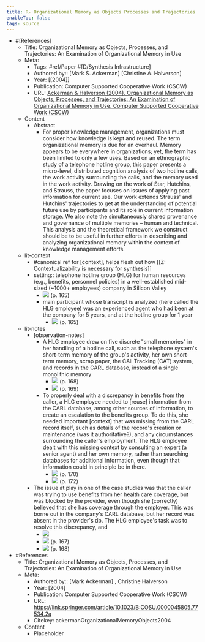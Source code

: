 ```yaml
---
title: R- Organizational Memory as Objects Processes and Trajectories
enableToc: false
tags: source
---
```

- #[References]
    - Title: Organizational Memory as Objects, Processes, and Trajectories: An Examination of Organizational Memory in Use
    - Meta:
        - Tags: #ref/Paper #[D/Synthesis Infrastructure]
        - Authored by:: [Mark S. Ackerman] [Christine A. Halverson] 
        - Year: [[2004]]
        - Publication: Computer Supported Cooperative Work (CSCW)
        - URL: [Ackerman & Halverson (2004). Organizational Memory as Objects, Processes, and Trajectories: An Examination of Organizational Memory in Use. Computer Supported Cooperative Work (CSCW)](https://link.springer.com/article/10.1023/B:COSU.0000045805.77534.2a)
    - Content
        - Abstract
            - For proper knowledge management, organizations must consider how knowledge is kept and reused. The term organizational memory is due for an overhaul. Memory appears to be everywhere in organizations; yet, the term has been limited to only a few uses. Based on an ethnographic study of a telephone hotline group, this paper presents a micro-level, distributed cognition analysis of two hotline calls, the work activity surrounding the calls, and the memory used in the work activity. Drawing on the work of Star, Hutchins, and Strauss, the paper focuses on issues of applying past information for current use. Our work extends Strauss' and Hutchins' trajectories to get at the understanding of potential future use by participants and its role in current information storage. We also note the simultaneously shared provenance and governance of multiple memories – human and technical. This analysis and the theoretical framework we construct should be to be useful in further efforts in describing and analyzing organizational memory within the context of knowledge management efforts.
    - lit-context
        - #canonical ref for [context], helps flesh out how [[Z: Contextualizability is necessary for synthesis]]
        - setting:: telephone hotline group (HLG) for human resources (e.g., benefits, personnel policies) in a well-established mid-sized (~1000+ employees) company in Silicon Valley
            - ![](https://firebasestorage.googleapis.com/v0/b/firescript-577a2.appspot.com/o/imgs%2Fapp%2Fmegacoglab%2FmipeLvxEgY.png?alt=media&token=55f0a290-cbef-471d-8e5c-98c5025b1296) (p. 165)
            - main participant whose transcript is analyzed (here called the HLG employee) was an experienced agent who had been at the company for 5 years, and at the hotline group for 1 year
                - ![](https://firebasestorage.googleapis.com/v0/b/firescript-577a2.appspot.com/o/imgs%2Fapp%2Fmegacoglab%2Ff0Dn98k5Mf.png?alt=media&token=a7f0515a-563b-459a-9473-682b9031a93b) (p. 165)
    -  lit-notes
        - [observation-notes]
            - A HLG employee drew on five discrete "small memories" in her handling of a hotline call, such as the telephone system's short-term memory of the group's activity, her own short-term memory, scrap paper, the CAll Tracking (CAT) system, and records in the CARL database, instead of a single monolithic memory
                - ![](https://firebasestorage.googleapis.com/v0/b/firescript-577a2.appspot.com/o/imgs%2Fapp%2Fmegacoglab%2FaM33W1lmur.png?alt=media&token=283ac83a-fc6a-4d4e-b841-468c9c3f7243) (p. 168)
                - ![](https://firebasestorage.googleapis.com/v0/b/firescript-577a2.appspot.com/o/imgs%2Fapp%2Fmegacoglab%2FhfTG3GBanW.png?alt=media&token=6aa3ad03-271a-4cc4-aa49-5ab2af2fb0d0) (p. 169)
            - To properly deal with a discrepancy in benefits from the caller, a HLG employee needed to [reuse] information from the CARL database, among other sources of information, to create an escalation to the benefits group. To do this, she needed important [context] that was missing from the CARL record itself, such as details of the record's creation or maintenance (was it authoritative?), and any circumstances surrounding the caller's employment. The HLG employee dealt with this missing context by consulting an expert (a senior agent) and her own memory, rather than searching databases for additional information, even though that information could in principle be in there.
                - ![](https://firebasestorage.googleapis.com/v0/b/firescript-577a2.appspot.com/o/imgs%2Fapp%2Fmegacoglab%2FfTEHpl6sdR.png?alt=media&token=cd09b0e1-d6f1-4f6e-b1a7-d2a5cdeecf57) (p. 170)
                - ![](https://firebasestorage.googleapis.com/v0/b/firescript-577a2.appspot.com/o/imgs%2Fapp%2Fmegacoglab%2FFJ8OVy5uLF.png?alt=media&token=d01731dd-fef4-4e9a-98eb-9fd1c7ef0ac8) (p. 172)
        - The issue at play in one of the case studies was that the caller was trying to use benefits from her health care coverage, but was blocked by the provider, even though she (correctly) believed that she has coverage through the employer. This was borne out in the company's CARL database, but her record was absent in the provider's db. The HLG employee's task was to resolve this discrepancy, and 
            - ![](https://firebasestorage.googleapis.com/v0/b/firescript-577a2.appspot.com/o/imgs%2Fapp%2Fmegacoglab%2FuAYxtIkOs8.png?alt=media&token=caaa771d-a892-4c8e-81cb-b80bad1b07d4)
            - ![](https://firebasestorage.googleapis.com/v0/b/firescript-577a2.appspot.com/o/imgs%2Fapp%2Fmegacoglab%2FcalTN86A9X.png?alt=media&token=c17fdf9c-8d28-4298-9a33-71bad826c8b7) (p. 167)
            - ![](https://firebasestorage.googleapis.com/v0/b/firescript-577a2.appspot.com/o/imgs%2Fapp%2Fmegacoglab%2F-anq5_pC_j.png?alt=media&token=06a2976a-85b3-4a9c-98b6-249d9c46ba3f) (p. 168)
- #References
    - Title: Organizational Memory as Objects, Processes, and Trajectories: An Examination of Organizational Memory in Use
    - Meta:
        - Authored by::  [Mark Ackerman] ,  Christine Halverson
        - Year: [2004]
        - Publication: Computer Supported Cooperative Work (CSCW)
        - URL: https://link.springer.com/article/10.1023/B:COSU.0000045805.77534.2a
        - Citekey: ackermanOrganizationalMemoryObjects2004
    - Content
        - Placeholder
